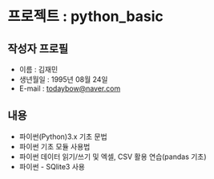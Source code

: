 # 프로젝트 : python_basic


## 작성자 프로필

  - 이름 : 김재민
  - 생년월일 : 1995년 08월 24일
  - E-mail : todaybow@naver.com
  
## 내용

  - 파이썬(Python)3.x 기초 문법
  - 파이썬 기초 모듈 사용법
  - 파이썬 데이터 읽기/쓰기 및 엑셀, CSV 활용 연습(pandas 기초)
  - 파이썬 - SQlite3 사용
  
